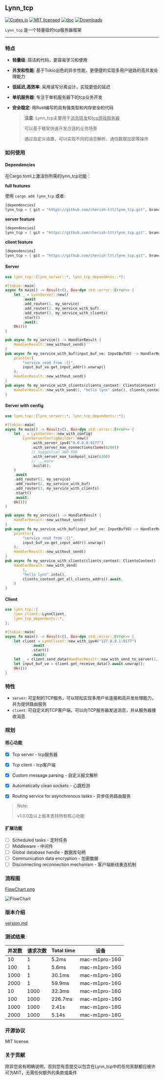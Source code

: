 ## Lynn_tcp

[![Crates.io](https://img.shields.io/crates/v/lynn_tcp)](https://crates.io/crates/lynn_tcp)  [![MIT licensed](https://img.shields.io/badge/license-MIT-blue.svg)](https://github.com/cherish-ltt/lynn_tcp/blob/main/LICENSE) [![doc](https://docs.rs/axum/badge.svg)](https://docs.rs/lynn_tcp/latest/lynn_tcp/) [![Downloads](https://img.shields.io/crates/d/lynn_tcp.svg)](https://crates.io/crates/lynn_tcp)

`Lynn_tcp` 是一个轻量级的tcp服务器框架

------

### 特点

- **轻量级**: 简洁的代码，更容易学习和使用

- **并发和性能**: 基于Tokio出色的异步性能，更便捷的实现多用户链路的高并发处理能力

- **低延迟,高效率**: 采用读写分离设计，实现更低的延迟

- **单机服务器**: 专注于单机服务器下的tcp业务开发

- **安全稳定**: 用Rust编写的具有强类型和内存安全的代码

  > **注意**: Lynn_tcp主要用于<u>消息转发</u>和<u>tcp游戏服务器</u>
  >
  > 可以基于框架快速开发合适的业务场景
  >
  > 通过自定义设置，可以实现不同的消息解析、通信数据加密等操作

### 如何使用

#### Dependencies

在Cargo.toml上激活你所需的lynn_tcp功能：

**full features**

使用 `cargo add lynn_tcp` 或者:

```rust
[dependencies]
lynn_tcp = { git = "https://github.com/cherish-ltt/lynn_tcp.git", branch = "main" }
```

**server feature**

```rust
[dependencies]
lynn_tcp = { git = "https://github.com/cherish-ltt/lynn_tcp.git", branch = "main", features = "server" }
```

**client feature**

```rust
[dependencies]
lynn_tcp = { git = "https://github.com/cherish-ltt/lynn_tcp.git", branch = "main", features = "client" }
```

#### Server

```rust
use lynn_tcp::{lynn_server::*, lynn_tcp_dependents::*};

#[tokio::main]
async fn main() -> Result<(), Box<dyn std::error::Error>> {
    let _ = LynnServer::new()
        .await
        .add_router(1, my_service)
        .add_router(2, my_service_with_buf)
        .add_router(3, my_service_with_clients)
        .start()
        .await;
    Ok(())
}

pub async fn my_service() -> HandlerResult {
    HandlerResult::new_without_send()
}
pub async fn my_service_with_buf(input_buf_vo: InputBufVO) -> HandlerResult {
    println!(
        "service read from :{}",
        input_buf_vo.get_input_addr().unwrap()
    );
    HandlerResult::new_without_send()
}
pub async fn my_service_with_clients(clients_context: ClientsContext) -> HandlerResult {
    HandlerResult::new_with_send(1, "hello lynn".into(), clients_context.get_all_clients_addrs().await)
}
```

#### Server with config

```rust
use lynn_tcp::{lynn_server::*, lynn_tcp_dependents::*};

#[tokio::main]
async fn main() -> Result<(), Box<dyn std::error::Error>> {
    let _ = LynnServer::new_with_config(
        LynnServerConfigBuilder::new()
            .with_server_ipv4("0.0.0.0:9177")
            .with_server_max_connections(Some(&200))
            // Suggestion 300-500
            .with_server_max_taskpool_size(&300)
            // ...more
            .build(),
    )
    .await
    .add_router(1, my_service)
    .add_router(2, my_service_with_buf)
    .add_router(3, my_service_with_clients)
    .start()
    .await;
    Ok(())
}

pub async fn my_service() -> HandlerResult {
    HandlerResult::new_without_send()
}
pub async fn my_service_with_buf(input_buf_vo: InputBufVO) -> HandlerResult {
    println!(
        "service read from :{}",
        input_buf_vo.get_input_addr().unwrap()
    );
    HandlerResult::new_without_send()
}
pub async fn my_service_with_clients(clients_context: ClientsContext) -> HandlerResult {
    HandlerResult::new_with_send(
        1,
        "hello lynn".into(),
        clients_context.get_all_clients_addrs().await,
    )
}
```

#### Client

```rust
use lynn_tcp::{
    lynn_client::LynnClient,
    lynn_tcp_dependents::*,
};

#[tokio::main]
async fn main() -> Result<(), Box<dyn std::error::Error>> {
    let client = LynnClient::new_with_ipv4("127.0.0.1:9177")
            .await
            .start()
            .await;
    let _ = client.send_data(HandlerResult::new_with_send_to_server(1, "hello".into())).await;
    let input_buf_vo = client.get_receive_data().await.unwrap();
    Ok(())
}
```

### 特性

- `server`: 可定制的TCP服务，可以轻松实现多用户长连接和高并发处理能力，并为提供路由服务
- `client`: 可自定义的TCP客户端，可以向TCP服务器发送消息，并从服务器接收消息

### 规划

#### 核心功能

- [x] Tcp server - tcp服务器

- [x] Tcp client - tcp客户端

- [x] Custom message parsing - 自定义报文解析

- [x] Automatically clean sockets - 心跳检测

- [x] Routing service for asynchronous tasks - 异步任务路由服务

> Note:
>
> v1.0.0及以上版本支持所有核心功能

#### 扩展功能

- [ ] Scheduled tasks - 定时任务
- [ ] Middleware - 中间件
- [ ] Global database handle - 数据库句柄
- [ ] Communication data encryption - 加密数据
- [ ] Disconnecting reconnection mechanism - 客户端断线重连机制

### 流程图

[FlowChart.png](![FlowChart](https://github.com/cherish-ltt/lynn_tcp/blob/main/FlowChart.png?raw=true))

![FlowChart](https://github.com/cherish-ltt/lynn_tcp/blob/main/FlowChart.png?raw=true)

### 版本介绍

[version.md](https://github.com/cherish-ltt/lynn_tcp/blob/main/version.md)

### 测试结果

| 并发数 | 请求次数 | Total time | 设备          |
| ------ | -------- | ---------- | ------------- |
| 10     | 1        | 5.2ms      | mac-m1pro-16G |
| 100    | 1        | 5.6ms      | mac-m1pro-16G |
| 1000   | 1        | 30.1ms     | mac-m1pro-16G |
| 2000   | 1        | 59.9ms     | mac-m1pro-16G |
| 10     | 1000     | 32.3ms     | mac-m1pro-16G |
| 100    | 1000     | 226.7ms    | mac-m1pro-16G |
| 1000   | 1000     | 2.41s      | mac-m1pro-16G |
| 2000   | 1000     | 5.14s      | mac-m1pro-16G |

### 开源协议

MIT license

### 关于贡献

除非您另有明确说明，否则您有意提交以包含在Lynn_tcp中的任何贡献都应被许可为MIT，无需任何额外的条款或条件